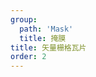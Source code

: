 ```yaml
---
group:
  path: 'Mask'
  title: 掩膜
title: 矢量栅格瓦片
order: 2
---
```

<code src="./demos/vector_raster.tsx"></code>